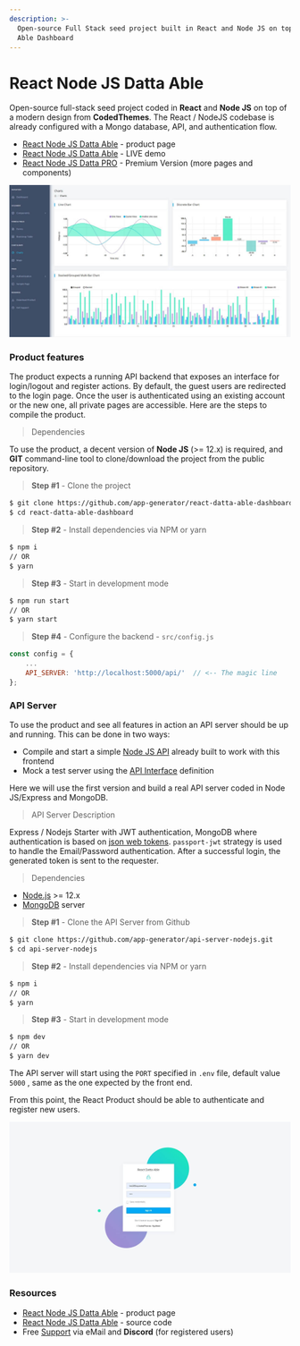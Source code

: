 ```yaml
---
description: >-
  Open-source Full Stack seed project built in React and Node JS on top of Datta
  Able Dashboard
---
```


# React Node JS Datta Able

Open-source full-stack seed project coded in **React** and **Node JS** on top of a modern design from **CodedThemes**. The React / NodeJS codebase is already configured with a Mongo database, API, and authentication flow.

* [React Node JS Datta Able](https://appseed.us/product/react-node-js-datta-able) - product page
* [React Node JS Datta Able](https://react-node-js-datta-able.appseed-srv1.com) - LIVE demo
* [React Node JS Datta PRO](node-js-datta-able-pro.md) - Premium Version (more pages and components)

![React Node JS - Datta Able (free version).](../../.gitbook/assets/react-datta-able-cover.jpg)

### Product features

The product expects a running API backend that exposes an interface for login/logout and register actions. By default, the guest users are redirected to the login page. Once the user is authenticated using an existing account or the new one, all private pages are accessible. Here are the steps to compile the product.&#x20;

> Dependencies

To use the product, a decent version of **Node JS** (>= 12.x) is required, and **GIT** command-line tool to clone/download the project from the public repository.

> &#x20;**Step #1** - Clone the project

```bash
$ git clone https://github.com/app-generator/react-datta-able-dashboard.git
$ cd react-datta-able-dashboard 
```

> **Step #2** - Install dependencies via NPM or yarn

```bash
$ npm i
// OR
$ yarn 
```

> &#x20;**Step #3** - Start in development mode

```bash
$ npm run start 
// OR
$ yarn start 
```

> **Step #4** - Configure the backend - `src/config.js`

```javascript
const config = {
    ...
    API_SERVER: 'http://localhost:5000/api/'  // <-- The magic line
}; 
```



### API Server

To use the product and see all features in action an API server should be up and running. This can be done in two ways:

* Compile and start a simple [Node JS API](https://github.com/app-generator/api-server-nodejs) already built to work with this frontend
* Mock a test server using the [API Interface](https://github.com/app-generator/api-server-nodejs/blob/master/media/api.postman\_collection.json) definition

Here we will use the first version and build a real API server coded in Node JS/Express and MongoDB.&#x20;

> API Server Description&#x20;

Express / Nodejs Starter with JWT authentication, MongoDB where authentication is based on [json web tokens](https://jwt.io). `passport-jwt` strategy is used to handle the Email/Password authentication. After a successful login, the generated token is sent to the requester.

> Dependencies&#x20;

* [Node.js](https://nodejs.org) >= 12.x
* [MongoDB](https://www.mongodb.com) server&#x20;

> &#x20;**Step #1** - Clone the API Server from Github

```bash
$ git clone https://github.com/app-generator/api-server-nodejs.git
$ cd api-server-nodejs 
```

> **Step #2** - Install dependencies via NPM or yarn

```bash
$ npm i
// OR
$ yarn 
```

> &#x20;**Step #3** - Start in development mode

```bash
$ npm dev
// OR
$ yarn dev 
```

The API server will start using the `PORT` specified in `.env` file, default value `5000` , same as the one expected by the front end.

From this point, the React Product should be able to authenticate and register new users.&#x20;

![React Node JS Datta Able - Login Page.](../../.gitbook/assets/react-datta-able-login.jpg)

### Resources&#x20;

* [React Node JS Datta Able](https://appseed.us/product/react-node-js-datta-able) - product page
* [React Node JS Datta Able](https://github.com/app-generator/react-datta-able-dashboard) - source code
* Free [Support](https://appseed.us/support) via eMail and **Discord** (for registered users)&#x20;
